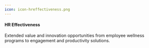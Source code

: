 ```yaml
---
icon: icon-hreffectiveness.png
---
```


#### HR Effectiveness

Extended value and innovation opportunities from employee wellness programs to engagement and productivity solutions.
